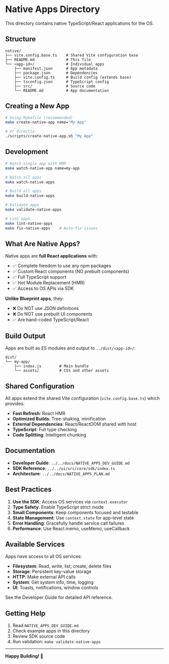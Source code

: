 # Native Apps Directory

This directory contains native TypeScript/React applications for the OS.

## Structure

```
native/
├── vite.config.base.ts    # Shared Vite configuration base
├── README.md              # This file
└── <app-id>/              # Individual apps
    ├── manifest.json      # App metadata
    ├── package.json       # Dependencies
    ├── vite.config.ts     # Build config (extends base)
    ├── tsconfig.json      # TypeScript config
    ├── src/               # Source code
    └── README.md          # App documentation
```

## Creating a New App

```bash
# Using Makefile (recommended)
make create-native-app name="My App"

# Or directly
./scripts/create-native-app.sh "My App"
```

## Development

```bash
# Watch single app with HMR
make watch-native-app name=my-app

# Watch all apps
make watch-native-apps

# Build all apps
make build-native-apps

# Validate apps
make validate-native-apps

# Lint apps
make lint-native-apps
make fix-native-apps    # Auto-fix issues
```

## What Are Native Apps?

Native apps are **full React applications** with:

- ✅ Complete freedom to use any npm packages
- ✅ Custom React components (NO prebuilt components)
- ✅ Full TypeScript support
- ✅ Hot Module Replacement (HMR)
- ✅ Access to OS APIs via SDK

**Unlike Blueprint apps**, they:

- ❌ Do NOT use JSON definitions
- ❌ Do NOT use prebuilt UI components
- ✅ Are hand-coded TypeScript/React

## Build Output

Apps are built as ES modules and output to `../dist/<app-id>/`:

```
dist/
└── my-app/
    ├── index.js        # Main bundle
    └── assets/         # CSS and other assets
```

## Shared Configuration

All apps extend the shared Vite configuration (`vite.config.base.ts`) which provides:

- **Fast Refresh**: React HMR
- **Optimized Builds**: Tree-shaking, minification
- **External Dependencies**: React/ReactDOM shared with host
- **TypeScript**: Full type checking
- **Code Splitting**: Intelligent chunking

## Documentation

- **Developer Guide**: `../../docs/NATIVE_APPS_DEV_GUIDE.md`
- **SDK Reference**: `../../ui/src/core/sdk/index.ts`
- **Architecture**: `../../docs/NATIVE_APPS_PLAN.md`

## Best Practices

1. **Use the SDK**: Access OS services via `context.executor`
2. **Type Safety**: Enable TypeScript strict mode
3. **Small Components**: Keep components focused and testable
4. **State Management**: Use `context.state` for app-level state
5. **Error Handling**: Gracefully handle service call failures
6. **Performance**: Use React.memo, useMemo, useCallback

## Available Services

Apps have access to all OS services:

- **Filesystem**: Read, write, list, create, delete files
- **Storage**: Persistent key-value storage
- **HTTP**: Make external API calls
- **System**: Get system info, time, logging
- **UI**: Toasts, notifications, window controls

See the Developer Guide for detailed API reference.

## Getting Help

1. Read `NATIVE_APPS_DEV_GUIDE.md`
2. Check example apps in this directory
3. Review SDK source code
4. Run validation: `make validate-native-apps`

---

**Happy Building! 🚀**

